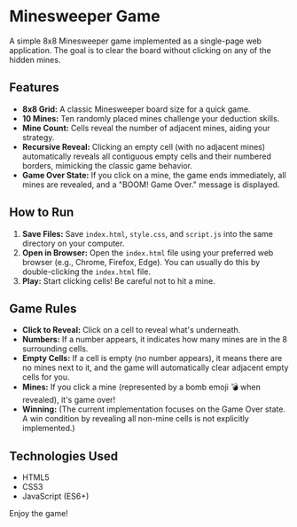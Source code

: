 # Minesweeper Game

A simple 8x8 Minesweeper game implemented as a single-page web application. The goal is to clear the board without clicking on any of the hidden mines.

## Features

*   **8x8 Grid:** A classic Minesweeper board size for a quick game.
*   **10 Mines:** Ten randomly placed mines challenge your deduction skills.
*   **Mine Count:** Cells reveal the number of adjacent mines, aiding your strategy.
*   **Recursive Reveal:** Clicking an empty cell (with no adjacent mines) automatically reveals all contiguous empty cells and their numbered borders, mimicking the classic game behavior.
*   **Game Over State:** If you click on a mine, the game ends immediately, all mines are revealed, and a "BOOM! Game Over." message is displayed.

## How to Run

1.  **Save Files:** Save `index.html`, `style.css`, and `script.js` into the same directory on your computer.
2.  **Open in Browser:** Open the `index.html` file using your preferred web browser (e.g., Chrome, Firefox, Edge). You can usually do this by double-clicking the `index.html` file.
3.  **Play:** Start clicking cells! Be careful not to hit a mine.

## Game Rules

*   **Click to Reveal:** Click on a cell to reveal what's underneath.
*   **Numbers:** If a number appears, it indicates how many mines are in the 8 surrounding cells.
*   **Empty Cells:** If a cell is empty (no number appears), it means there are no mines next to it, and the game will automatically clear adjacent empty cells for you.
*   **Mines:** If you click a mine (represented by a bomb emoji 💣 when revealed), it's game over!
*   **Winning:** (The current implementation focuses on the Game Over state. A win condition by revealing all non-mine cells is not explicitly implemented.)

## Technologies Used

*   HTML5
*   CSS3
*   JavaScript (ES6+)

Enjoy the game!
